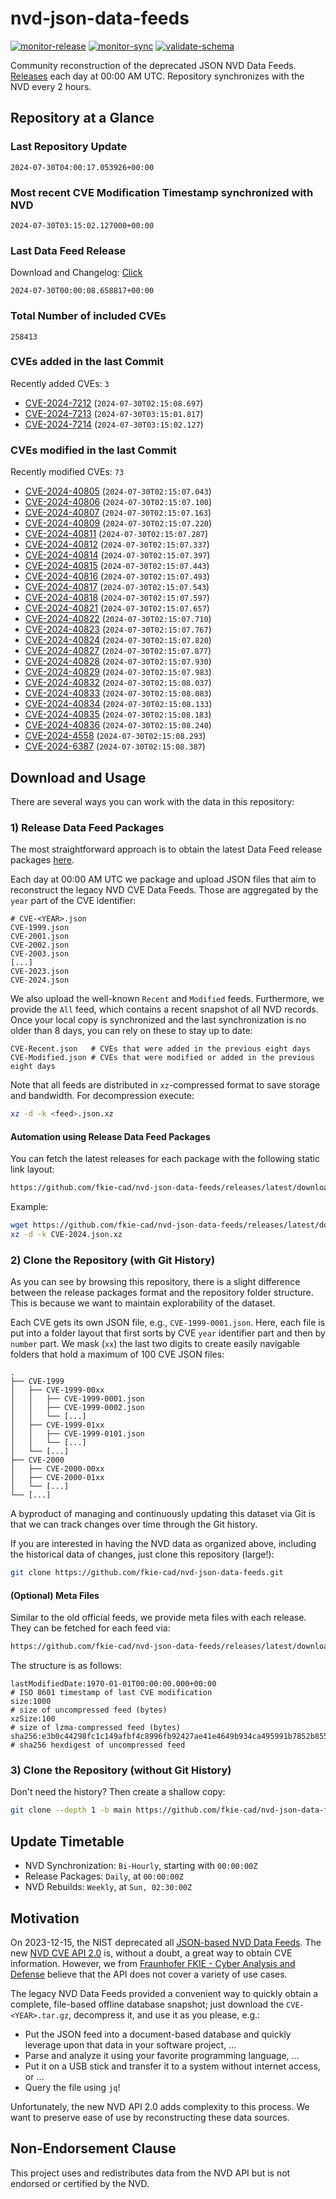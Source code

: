# nvd-json-data-feeds

[![monitor-release](https://github.com/fkie-cad/nvd-json-data-feeds/actions/workflows/monitor_release.yml/badge.svg)](https://github.com/fkie-cad/nvd-json-data-feeds/actions/workflows/monitor_release.yml)
[![monitor-sync](https://github.com/fkie-cad/nvd-json-data-feeds/actions/workflows/monitor_sync.yml/badge.svg)](https://github.com/fkie-cad/nvd-json-data-feeds/actions/workflows/monitor_sync.yml)
[![validate-schema](https://github.com/fkie-cad/nvd-json-data-feeds/actions/workflows/validate_schema.yml/badge.svg)](https://github.com/fkie-cad/nvd-json-data-feeds/actions/workflows/validate_schema.yml)

Community reconstruction of the deprecated JSON NVD Data Feeds.
[Releases](https://github.com/fkie-cad/nvd-json-data-feeds/releases/latest) each day at 00:00 AM UTC.
Repository synchronizes with the NVD every 2 hours.

## Repository at a Glance

### Last Repository Update

```plain
2024-07-30T04:00:17.053926+00:00
```

### Most recent CVE Modification Timestamp synchronized with NVD

```plain
2024-07-30T03:15:02.127000+00:00
```

### Last Data Feed Release

Download and Changelog: [Click](https://github.com/fkie-cad/nvd-json-data-feeds/releases/latest)

```plain
2024-07-30T00:00:08.658817+00:00
```

### Total Number of included CVEs

```plain
258413
```

### CVEs added in the last Commit

Recently added CVEs: `3`

- [CVE-2024-7212](CVE-2024/CVE-2024-72xx/CVE-2024-7212.json) (`2024-07-30T02:15:08.697`)
- [CVE-2024-7213](CVE-2024/CVE-2024-72xx/CVE-2024-7213.json) (`2024-07-30T03:15:01.817`)
- [CVE-2024-7214](CVE-2024/CVE-2024-72xx/CVE-2024-7214.json) (`2024-07-30T03:15:02.127`)


### CVEs modified in the last Commit

Recently modified CVEs: `73`

- [CVE-2024-40805](CVE-2024/CVE-2024-408xx/CVE-2024-40805.json) (`2024-07-30T02:15:07.043`)
- [CVE-2024-40806](CVE-2024/CVE-2024-408xx/CVE-2024-40806.json) (`2024-07-30T02:15:07.100`)
- [CVE-2024-40807](CVE-2024/CVE-2024-408xx/CVE-2024-40807.json) (`2024-07-30T02:15:07.163`)
- [CVE-2024-40809](CVE-2024/CVE-2024-408xx/CVE-2024-40809.json) (`2024-07-30T02:15:07.220`)
- [CVE-2024-40811](CVE-2024/CVE-2024-408xx/CVE-2024-40811.json) (`2024-07-30T02:15:07.287`)
- [CVE-2024-40812](CVE-2024/CVE-2024-408xx/CVE-2024-40812.json) (`2024-07-30T02:15:07.337`)
- [CVE-2024-40814](CVE-2024/CVE-2024-408xx/CVE-2024-40814.json) (`2024-07-30T02:15:07.397`)
- [CVE-2024-40815](CVE-2024/CVE-2024-408xx/CVE-2024-40815.json) (`2024-07-30T02:15:07.443`)
- [CVE-2024-40816](CVE-2024/CVE-2024-408xx/CVE-2024-40816.json) (`2024-07-30T02:15:07.493`)
- [CVE-2024-40817](CVE-2024/CVE-2024-408xx/CVE-2024-40817.json) (`2024-07-30T02:15:07.543`)
- [CVE-2024-40818](CVE-2024/CVE-2024-408xx/CVE-2024-40818.json) (`2024-07-30T02:15:07.597`)
- [CVE-2024-40821](CVE-2024/CVE-2024-408xx/CVE-2024-40821.json) (`2024-07-30T02:15:07.657`)
- [CVE-2024-40822](CVE-2024/CVE-2024-408xx/CVE-2024-40822.json) (`2024-07-30T02:15:07.710`)
- [CVE-2024-40823](CVE-2024/CVE-2024-408xx/CVE-2024-40823.json) (`2024-07-30T02:15:07.767`)
- [CVE-2024-40824](CVE-2024/CVE-2024-408xx/CVE-2024-40824.json) (`2024-07-30T02:15:07.820`)
- [CVE-2024-40827](CVE-2024/CVE-2024-408xx/CVE-2024-40827.json) (`2024-07-30T02:15:07.877`)
- [CVE-2024-40828](CVE-2024/CVE-2024-408xx/CVE-2024-40828.json) (`2024-07-30T02:15:07.930`)
- [CVE-2024-40829](CVE-2024/CVE-2024-408xx/CVE-2024-40829.json) (`2024-07-30T02:15:07.983`)
- [CVE-2024-40832](CVE-2024/CVE-2024-408xx/CVE-2024-40832.json) (`2024-07-30T02:15:08.037`)
- [CVE-2024-40833](CVE-2024/CVE-2024-408xx/CVE-2024-40833.json) (`2024-07-30T02:15:08.083`)
- [CVE-2024-40834](CVE-2024/CVE-2024-408xx/CVE-2024-40834.json) (`2024-07-30T02:15:08.133`)
- [CVE-2024-40835](CVE-2024/CVE-2024-408xx/CVE-2024-40835.json) (`2024-07-30T02:15:08.183`)
- [CVE-2024-40836](CVE-2024/CVE-2024-408xx/CVE-2024-40836.json) (`2024-07-30T02:15:08.240`)
- [CVE-2024-4558](CVE-2024/CVE-2024-45xx/CVE-2024-4558.json) (`2024-07-30T02:15:08.293`)
- [CVE-2024-6387](CVE-2024/CVE-2024-63xx/CVE-2024-6387.json) (`2024-07-30T02:15:08.387`)


## Download and Usage

There are several ways you can work with the data in this repository:

### 1) Release Data Feed Packages

The most straightforward approach is to obtain the latest Data Feed release packages [here](https://github.com/fkie-cad/nvd-json-data-feeds/releases/latest).

Each day at 00:00 AM UTC we package and upload JSON files that aim to reconstruct the legacy NVD CVE Data Feeds.
Those are aggregated by the `year` part of the CVE identifier:

```
# CVE-<YEAR>.json
CVE-1999.json
CVE-2001.json
CVE-2002.json
CVE-2003.json
[...]
CVE-2023.json
CVE-2024.json
```

We also upload the well-known `Recent` and `Modified` feeds.
Furthermore, we provide the `All` feed, which contains a recent snapshot of all NVD records.
Once your local copy is synchronized and the last synchronization is no older than 8 days, you can rely on these to stay up to date:

```plain
CVE-Recent.json   # CVEs that were added in the previous eight days
CVE-Modified.json # CVEs that were modified or added in the previous eight days
```

Note that all feeds are distributed in `xz`-compressed format to save storage and bandwidth.
For decompression execute:

```sh
xz -d -k <feed>.json.xz
```

#### Automation using Release Data Feed Packages

You can fetch the latest releases for each package with the following static link layout:

```sh
https://github.com/fkie-cad/nvd-json-data-feeds/releases/latest/download/CVE-<YEAR>.json.xz
```

Example:

```sh
wget https://github.com/fkie-cad/nvd-json-data-feeds/releases/latest/download/CVE-2024.json.xz
xz -d -k CVE-2024.json.xz
```

### 2) Clone the Repository (with Git History)

As you can see by browsing this repository, there is a slight difference between the release packages format and the repository folder structure.
This is because we want to maintain explorability of the dataset.

Each CVE gets its own JSON file, e.g., `CVE-1999-0001.json`.
Here, each file is put into a folder layout that first sorts by CVE `year` identifier part and then by `number` part.
We mask (`xx`) the last two digits to create easily navigable folders that hold a maximum of 100 CVE JSON files:

```plain
.
├── CVE-1999
│   ├── CVE-1999-00xx
│   │   ├── CVE-1999-0001.json
│   │   ├── CVE-1999-0002.json
│   │   └── [...]
│   ├── CVE-1999-01xx
│   │   ├── CVE-1999-0101.json
│   │   └── [...]
│   └── [...]
├── CVE-2000
│   ├── CVE-2000-00xx
│   ├── CVE-2000-01xx
│   └── [...]
└── [...]
```

A byproduct of managing and continuously updating this dataset via Git is that we can track changes over time through the Git history.

If you are interested in having the NVD data as organized above, including the historical data of changes, just clone this repository (large!):

```sh
git clone https://github.com/fkie-cad/nvd-json-data-feeds.git
```

#### (Optional) Meta Files

Similar to the old official feeds, we provide meta files with each release. They can be fetched for each feed via:

```sh
https://github.com/fkie-cad/nvd-json-data-feeds/releases/latest/download/CVE-<YEAR>.meta
```

The structure is as follows:

```plain
lastModifiedDate:1970-01-01T00:00:00.000+00:00                          # ISO 8601 timestamp of last CVE modification
size:1000                                                               # size of uncompressed feed (bytes)
xzSize:100                                                              # size of lzma-compressed feed (bytes)
sha256:e3b0c44298fc1c149afbf4c8996fb92427ae41e4649b934ca495991b7852b855 # sha256 hexdigest of uncompressed feed
```

### 3) Clone the Repository (without Git History)

Don't need the history? Then create a shallow copy:

```sh
git clone --depth 1 -b main https://github.com/fkie-cad/nvd-json-data-feeds.git
```


## Update Timetable

* NVD Synchronization: `Bi-Hourly`, starting with `00:00:00Z`
* Release Packages: `Daily`, at `00:00:00Z`
* NVD Rebuilds: `Weekly`, at `Sun, 02:30:00Z`


## Motivation

On 2023-12-15, the NIST deprecated all [JSON-based NVD Data Feeds](https://nvd.nist.gov/vuln/data-feeds#divRetirementBanner-1).
The new [NVD CVE API 2.0](https://nvd.nist.gov/developers/vulnerabilities) is, without a doubt, a great way to obtain CVE information.
However, we from [Fraunhofer FKIE - Cyber Analysis and Defense](https://www.fkie.fraunhofer.de/en/departments/cad.html) believe that the API does not cover a variety of use cases.

The legacy NVD Data Feeds provided a convenient way to quickly obtain a complete, file-based offline database snapshot; just download the `CVE-<YEAR>.tar.gz`, decompress it, and use it as you please, e.g.:

- Put the JSON feed into a document-based database and quickly leverage upon that data in your software project, ...
- Parse and analyze it using your favorite programming language, ...
- Put it on a USB stick and transfer it to a system without internet access, or ...
- Query the file using `jq`!

Unfortunately, the new NVD API 2.0 adds complexity to this process.
We want to preserve ease of use by reconstructing these data sources.

## Non-Endorsement Clause

This project uses and redistributes data from the NVD API but is not endorsed or certified by the NVD.